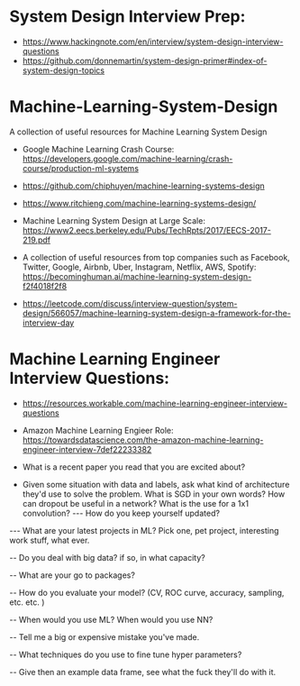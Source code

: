 # System Design Interview Prep:

- https://www.hackingnote.com/en/interview/system-design-interview-questions
- https://github.com/donnemartin/system-design-primer#index-of-system-design-topics

# Machine-Learning-System-Design
A collection of useful resources for Machine Learning System Design

- Google Machine Learning Crash Course: https://developers.google.com/machine-learning/crash-course/production-ml-systems

- https://github.com/chiphuyen/machine-learning-systems-design

- https://www.ritchieng.com/machine-learning-systems-design/

- Machine Learning System Design at Large Scale: 
https://www2.eecs.berkeley.edu/Pubs/TechRpts/2017/EECS-2017-219.pdf

- A collection of useful resources from top companies such as Facebook, Twitter, Google, Airbnb, Uber, Instagram, Netflix, AWS, Spotify: 
https://becominghuman.ai/machine-learning-system-design-f2f4018f2f8

- https://leetcode.com/discuss/interview-question/system-design/566057/machine-learning-system-design-a-framework-for-the-interview-day


# Machine Learning Engineer Interview Questions:
- https://resources.workable.com/machine-learning-engineer-interview-questions
- Amazon Machine Learning Engieer Role: https://towardsdatascience.com/the-amazon-machine-learning-engineer-interview-7def22233382

- What is a recent paper you read that you are excited about?

- Given some situation with data and labels, ask what kind of architecture they'd use to solve the problem.
What is SGD in your own words? How can dropout be useful in a network? What is the use for a 1x1 convolution?
--- How do you keep yourself updated?

--- What are your latest projects in ML? Pick one, pet project, interesting work stuff, what ever.

-- Do you deal with big data? if so, in what capacity?

-- What are your go to packages?

-- How do you evaluate your model? (CV, ROC curve, accuracy, sampling, etc. etc. )

-- When would you use ML? When would you use NN?

-- Tell me a big or expensive mistake you've made.

-- What techniques do you use to fine tune hyper parameters?

-- Give then an example data frame, see what the fuck they'll do with it.

